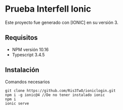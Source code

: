 # Prueba Interfell Ionic

Este proyecto fue generado con [IONIC] en su versión 3.

## Requisitos

- NPM versión 10.16
- Typescript 3.4.5

## Instalación

Comandos necesarios
```
git clone https://github.com/Ris3TwO/ioniclogin.git
npm i -g ionic@4 //De no tener instalado ionic
npm i
ionic serve
```

